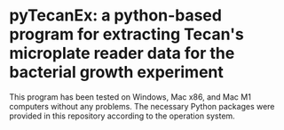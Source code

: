 # pyTecanEx: a python-based program for extracting Tecan's microplate reader data for the bacterial growth experiment

This program has been tested on Windows, Mac x86, and Mac M1 computers without any problems.
The necessary Python packages were provided in this repository according to the operation system.
